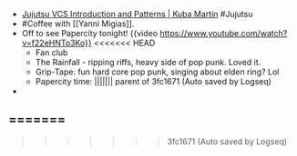 - [Jujutsu VCS Introduction and Patterns | Kuba Martin](https://kubamartin.com/posts/introduction-to-the-jujutsu-vcs/) #Jujutsu
- #Coffee with [[Yanni Migias]].
- Off to see Papercity tonight! {{video https://www.youtube.com/watch?v=f22eHNTo3Ko}}
<<<<<<< HEAD
	- Fan club
	- The Rainfall - ripping riffs, heavy side of pop punk. Loved it.
	- Grip-Tape: fun hard core pop punk, singing about elden ring? Lol
	- Papercity time:
||||||| parent of 3fc1671 (Auto saved by Logseq)
-
=======
-
>>>>>>> 3fc1671 (Auto saved by Logseq)
